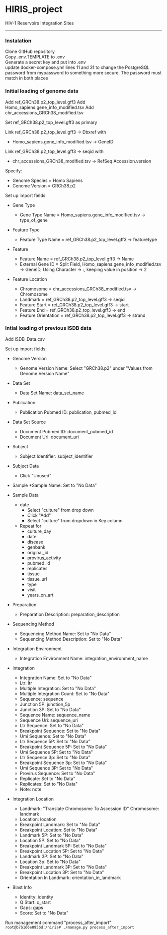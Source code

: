 # HIRIS_project
HIV-1 Reservoirs Integration Sites 

---

### Instalation

Clone GitHub repository  
Copy .env.TEMPLATE to .env  
Generate a secret key and put into .env  
update docker-compose.yml lines 11 and 31 to change the PostgreSQL password from mypassword to something more secure.  The password must match in both places  

### Initial loading of genome data
Add ref_GRCh38.p2_top_level.gff3
Add Homo_sapiens.gene_info_modified.tsv
Add chr_accessions_GRCh38_modified.tsv

Set ref_GRCh38.p2_top_level.gff3 as primary

Link ref_GRCh38.p2_top_level.gff3 -> Dbxref with 
* Homo_sapiens.gene_info_modified.tsv -> GeneID

Link ref_GRCh38.p2_top_level.gff3 -> seqid with
* chr_accessions_GRCh38_modified.tsv -> RefSeq Accession.version

Specify:
* Genome Species = Homo Sapiens
* Genome Version = GRCh38.p2

Set up import fields:
* Gene Type
    * Gene Type Name = Homo_sapiens.gene_info_modified.tsv -> type_of_gene

* Feature Type
    * Feature Type Name = ref_GRCh38.p2_top_level.gff3 -> featuretype

* Feature
    * Feature Name = ref_GRCh38.p2_top_level.gff3 -> Name
    * External Gene ID = Split Field, Homo_sapiens.gene_info_modified.tsv -> GeneID, Using Character -> :, keeping  value in position -> 2

* Feature Location
    * Chromosome = chr_accessions_GRCh38_modified.tsv -> Chromosome
    * Landmark = ref_GRCh38.p2_top_level.gff3 -> seqid
    * Feature Start = ref_GRCh38.p2_top_level.gff3 -> start
    * Feature End = ref_GRCh38.p2_top_level.gff3 -> end
    * Feature Orientation = ref_GRCh38.p2_top_level.gff3 -> strand

### Intial loading of previous ISDB data
Add ISDB_Data.csv

Set up import fields:
* Genome Version
    * Genome Version Name: Select "GRCh38.p2" under "Values from Genome Version Name"

* Data Set
    * Data Set Name: data_set_name

* Publication
    * Publication Pubmed ID: publication_pubmed_id

* Data Set Source
    * Document Pubmed ID: document_pubmed_id
    * Document Uri: document_uri

* Subject
    * Subject Identifier: subject_identifier

* Subject Data
    * Click "Unused"

* Sample
    *Sample Name: Set to "No Data"

* Sample Data
    * date
        * Select "culture" from drop down
        * Click "Add"
        * Select "culture" from dropdown in Key column
    * Repeat for
        * culture_day
        * date
        * disease
        * genbank
        * original_id
        * provirus_activity
        * pubmed_id
        * replicates
        * tissue
        * tissue_url
        * type
        * visit
        * years_on_art

* Preparation
    * Preparation Description: preparation_description

* Sequencing Method
    * Sequencing Method Name: Set to "No Data"
    * Sequencing Method Description: Set to "No Data"

* Integration Environment
    * Integration Environment Name: integration_environment_name

* Integration
    * Integration Name: Set to "No Data"
    * Ltr: ltr
    * Multiple Integration: Set to "No Data"
    * Multiple Integration Count: Set to "No Data"
    * Sequence: sequence
    * Junction 5P: junction_5p
    * Junction 3P: Set to "No Data"
    * Sequence Name: sequence_name
    * Sequence Uri: sequence_uri
    * Ltr Sequence: Set to "No Data"
    * Breakpoint Sequence: Set to "No Data"
    * Umi Sequence: Set to "No Data"
    * Ltr Sequence 5P: Set to "No Data"
    * Breakpoint Sequence 5P: Set to "No Data"
    * Umi Sequence 5P: Set to "No Data"
    * Ltr Sequence 3p: Set to "No Data"
    * Breakpoint Sequence 3p: Set to "No Data"
    * Umi Sequence 3P: Set to "No Data"
    * Provirus Sequence: Set to "No Data"
    * Replicate: Set to "No Data"
    * Replicates: Set to "No Data"
    * Note: note

* Integration Location
    * Landmark: "Translate Chromosome To Ascession ID" Chromosome: landmark
    * Location: location
    * Breakpoint Landmark: Set to "No Data"
    * Breakpoint Location: Set to "No Data"
    * Landmark 5P: Set to "No Data"
    * Location 5P: Set to "No Data"
    * Breakpoint Landmark 5P: Set to "No Data"
    * Breakpoint Location 5P: Set to "No Data"
    * Landmark 3P: Set to "No Data"
    * Location 3p: Set to "No Data"
    * Breakpoint Landmark 3P: Set to "No Data"
    * Breakpoint Location 3P: Set to "No Data"
    * Orientation In Landmark: orientation_in_landmark

* Blast Info
    * Identity: identity
    * Q Start: q_start
    * Gaps: gaps
    * Score: Set to "No Data"

Run management command "process_after_import"
```root@b7b166e095bd:/hiris# ./manage.py process_after_import```